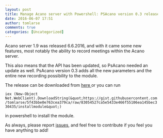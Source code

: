 ```yaml
---
layout: post
title: Manage Acano server with Powershell: PSAcano version 0.3 released
date: 2016-06-07 17:51
author: tomlarse
comments: true
categories: [Uncategorized]
---
```

Acano server 1.9 was released 6.6.2016, and with it came some new features, most notably the ability to record meetings within the Acano server.

This also means that the API has been updated, so PsAcano needed an update as well. PsAcano version 0.3 adds all the new parameters and the entire new recording possibility to the module.

The release can be downloaded from <a href="https://github.com/tomlarse/PsAcano/releases/latest" target="_blank">here </a>or you can run

```iex (New-Object Net.WebClient).DownloadString(&quot;https://gist.githubusercontent.com/tomlarse/5f43bbe0e763cea379ca/raw/83054527ca5e5433e466f55106ea145bec330435/installmodule&quot;)```

in powershell to install the module.

As always, please report <a href="https://github.com/tomlarse/PsAcano/issues" target="_blank">issues</a>, and feel free to contribute if you feel you have anything to add!

&nbsp;

&nbsp;
